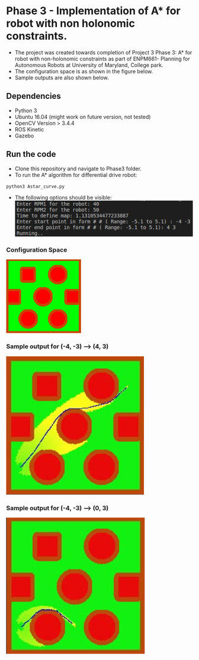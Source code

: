 # Phase 3 - Implementation of A* for robot with non holonomic constraints.


- The project was created towards completion of Project 3 Phase 3: A* for robot with non-holonomic constraints as part of ENPM661- Planning for Autonomous Robots at University of Maryland, College park.
- The configuration space is as shown in the figure below. 
- Sample outputs are also shown below. 
## Dependencies
- Python 3
- Ubuntu 16.04 (might work on future version, not tested)
- OpenCV Version > 3.4.4
- ROS Kinetic
- Gazebo
## Run the code
- Clone this repository and navigate to Phase3 folder. 
- To run the A* algorithm for differential drive robot: 
```
python3 Astar_curve.py
```
- The following options should be visible: 
![Options](Images/options.png)
### Configuration Space
![Configuration space ](Images/raw_img.png)
### Sample output for (-4, -3) --> (4, 3)
![Path for (-4, -3) --> (4, 3)](Images/optimal_path.png)
### Sample output for (-4, -3) --> (0, 3)
![Path for (-4, -3) --> (0, 3)](Images/optimal_path2.png)
